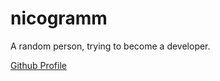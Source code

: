 # nicogramm

A random person, trying to become a developer.

[Github Profile](https://github.com/nicogramm)